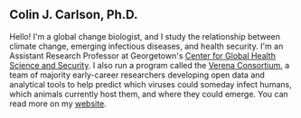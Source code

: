 ## Colin J. Carlson, Ph.D.

Hello! I'm a global change biologist, and I study the relationship between climate change, emerging infectious diseases, and health security. I'm an Assistant Research Professor at Georgetown's [Center for Global Health Science and Security](https://ghss.georgetown.edu/). I also run a program called the [Verena Consortium](viralemergence.org), a team of majority early-career researchers developing open data and analytical tools to help predict which viruses could someday infect humans, which animals currently host them, and where they could emerge. You can read more on my [website](colinjcarlson.com).


